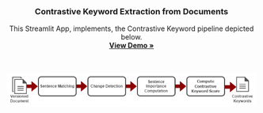 
<br />
<div align="center">

  <h3 align="center">Contrastive Keyword Extraction from Documents</h3>

  <p align="center">
    This Streamlit App, implements, the Contrastive Keyword pipeline depicted below.
    <br />
    <a href="https://contrastive-keyword-extraction.streamlit.app/"><strong>View Demo »</strong></a>
    <br />
    <br />
    <br />
  </p>
</div>


<div align="center">
<img src="https://github.com/LukasEder1/CKE_streamlit/blob/main/revamped.png">
</div>
